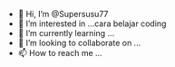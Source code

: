 - 👋 Hi, I’m @Supersusu77
- 👀 I’m interested in ...cara belajar coding
- 🌱 I’m currently learning ...
- 💞️ I’m looking to collaborate on ...
- 📫 How to reach me ...

<!---
Supersusu77/Supersusu77 is a ✨ special ✨ repository because its `README.md` (this file) appears on your GitHub profile.
You can click the Preview link to take a look at your changes.
--->
